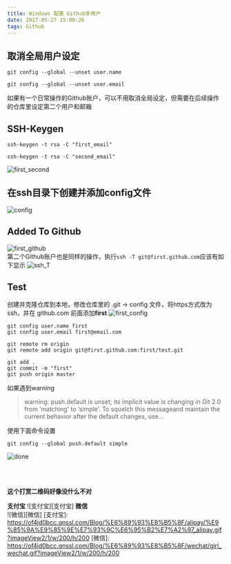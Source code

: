 ```yaml
---
title: Windows 配置 Github多用户
date: 2017-05-27 15:00:26
tags: Github
---
```


## 取消全局用户设定
    git config --global --unset user.name
    
    git config --global --unset user.email

如果有一个日常操作的Github账户，可以不用取消全局设定，但需要在后续操作的仓库里设定第二个用户和邮箱
<!--more-->
## SSH-Keygen
    ssh-keygen -t rsa -C "first_email"
    
    ssh-keygen -t rsa -C "second_email"
![first_second][first_second]
<br>
## 在ssh目录下创建并添加config文件
![config][config]
<br>
## Added To Github
![first_github][first_github]
<br>
第二个Github账户也是同样的操作，执行`ssh -T git@first.github.com`应该有如下显示
![ssh_T][ssh_T]
<br>
## Test
创建并克隆仓库到本地，修改仓库里的 .git -> config 文件，将https方式改为ssh，并在 github.com 前面添加**first**
![first_config][first_config]
<br>

    git config user.name first
    git config user.email first@email.com

    git remote rm origin
    git remote add origin git@first.github.com:first/test.git

    git add .
    git commit -m "first"
    git push origin master

如果遇到warning

> warning: push.default is unset; its implicit value is changing in Git 2.0 from ‘matching’ to ‘simple’. To squelch this messageand maintain the current behavior after the default changes, use…

使用下面命令设置

    git config --global push.default simple

![done][done]

<br><br>

**这个打赏二维码好像没什么不对**

**支付宝** 
![支付宝][支付宝]
**微信**  
![微信][微信]
[支付宝]: https://of4jd0bcc.qnssl.com/Blog/%E6%89%93%E8%B5%8F/alipay/%E9%85%9A%E9%85%9E%E7%93%9C%E6%95%B2%E7%A2%97_alipay.gif?imageView2/1/w/200/h/200
[微信]: https://of4jd0bcc.qnssl.com/Blog/%E6%89%93%E8%B5%8F/wechat/girl_wechat.gif?imageView2/1/w/200/h/200



[first_config]: https://of4jd0bcc.qnssl.com/ssh/first_config.png
[first_second]: https://of4jd0bcc.qnssl.com/ssh/first_second.png
[config]: https://of4jd0bcc.qnssl.com/ssh/config2.png
[first_github]: https://of4jd0bcc.qnssl.com/ssh/first_github.png
[ssh_T]: https://of4jd0bcc.qnssl.com/ssh/ssh_T.png
[done]: https://of4jd0bcc.qnssl.com/ssh/done.png